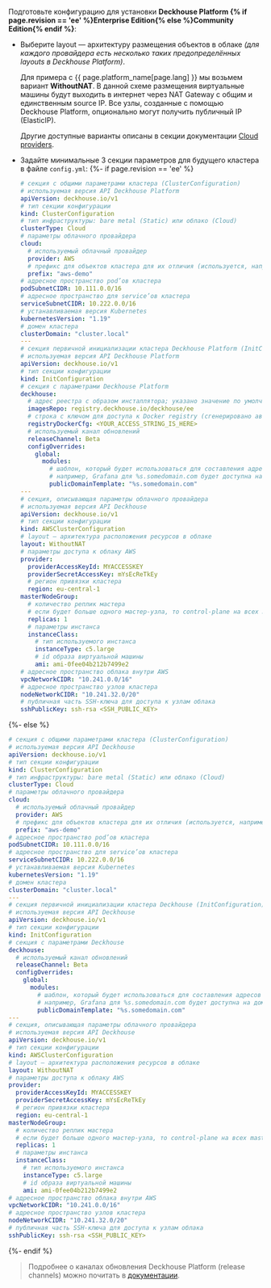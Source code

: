 Подготовьте конфигурацию для установки **Deckhouse Platform {% if page.revision == 'ee' %}Enterprise Edition{% else %}Community Edition{% endif %}**:
- Выберите layout — архитектуру размещения объектов в облаке *(для каждого провайдера есть несколько таких предопределённых layouts в Deckhouse Platform)*.

  Для примера с {{ page.platform_name[page.lang] }} мы возьмем вариант **WithoutNAT**. В данной схеме размещения виртуальные машины будут выходить в интернет через NAT Gateway с общим и единственным source IP. Все узлы, созданные с помощью Deckhouse Platform, опционально могут получить публичный IP (ElasticIP).

  Другие доступные варианты описаны в секции документации [Cloud providers](https://early.deckhouse.io/ru/documentation/v1/kubernetes.html).
- Задайте минимальные 3 секции параметров для будущего кластера в файле `config.yml`:
{%- if page.revision == 'ee' %}
  ```yaml
  # секция с общими параметрами кластера (ClusterConfiguration)
  # используемая версия API Deckhouse Platform
  apiVersion: deckhouse.io/v1
  # тип секции конфигурации
  kind: ClusterConfiguration
  # тип инфраструктуры: bare metal (Static) или облако (Cloud)
  clusterType: Cloud
  # параметры облачного провайдера
  cloud:
    # используемый облачный провайдер
    provider: AWS
    # префикс для объектов кластера для их отличия (используется, например, при маршрутизации)
    prefix: "aws-demo"
  # адресное пространство pod’ов кластера
  podSubnetCIDR: 10.111.0.0/16
  # адресное пространство для service’ов кластера
  serviceSubnetCIDR: 10.222.0.0/16
  # устанавливаемая версия Kubernetes
  kubernetesVersion: "1.19"
  # домен кластера
  clusterDomain: "cluster.local"
  ---
  # секция первичной инициализации кластера Deckhouse Platform (InitConfiguration)
  # используемая версия API Deckhouse Platform
  apiVersion: deckhouse.io/v1
  # тип секции конфигурации
  kind: InitConfiguration
  # секция с параметрами Deckhouse Platform
  deckhouse:
    # адрес реестра с образом инсталлятора; указано значение по умолчанию для EE-сборки Deckhouse Platform
    imagesRepo: registry.deckhouse.io/deckhouse/ee
    # строка с ключом для доступа к Docker registry (сгенерировано автоматически для вашего демонстрационного токена)
    registryDockerCfg: <YOUR_ACCESS_STRING_IS_HERE>
    # используемый канал обновлений
    releaseChannel: Beta
    configOverrides:
      global:
        modules:
          # шаблон, который будет использоваться для составления адресов системных приложений в кластере
          # например, Grafana для %s.somedomain.com будет доступна на домене grafana.somedomain.com
          publicDomainTemplate: "%s.somedomain.com"
  ---
  # секция, описывающая параметры облачного провайдера
  # используемая версия API Deckhouse
  apiVersion: deckhouse.io/v1
  # тип секции конфигурации
  kind: AWSClusterConfiguration
  # layout — архитектура расположения ресурсов в облаке
  layout: WithoutNAT
  # параметры доступа к облаку AWS
  provider:
    providerAccessKeyId: MYACCESSKEY
    providerSecretAccessKey: mYsEcReTkEy
    # регион привязки кластера
    region: eu-central-1
  masterNodeGroup:
    # количество реплик мастера
    # если будет больше одного мастер-узла, то control-plane на всех master-узлах будет развернут автоматическии
    replicas: 1
    # параметры инстанса
    instanceClass:
      # тип используемого инстанса
      instanceType: c5.large
      # id образа виртуальной машины
      ami: ami-0fee04b212b7499e2
  # адресное пространство облака внутри AWS
  vpcNetworkCIDR: "10.241.0.0/16"
  # адресное пространство узлов кластера
  nodeNetworkCIDR: "10.241.32.0/20"
  # публичная часть SSH-ключа для доступа к узлам облака
  sshPublicKey: ssh-rsa <SSH_PUBLIC_KEY>
  ```
{%- else %}
  ```yaml
  # секция с общими параметрами кластера (ClusterConfiguration)
  # используемая версия API Deckhouse
  apiVersion: deckhouse.io/v1
  # тип секции конфигурации
  kind: ClusterConfiguration
  # тип инфраструктуры: bare metal (Static) или облако (Cloud)
  clusterType: Cloud
  # параметры облачного провайдера
  cloud:
    # используемый облачный провайдер
    provider: AWS
    # префикс для объектов кластера для их отличия (используется, например, при маршрутизации)
    prefix: "aws-demo"
  # адресное пространство pod’ов кластера
  podSubnetCIDR: 10.111.0.0/16
  # адресное пространство для service’ов кластера
  serviceSubnetCIDR: 10.222.0.0/16
  # устанавливаемая версия Kubernetes
  kubernetesVersion: "1.19"
  # домен кластера
  clusterDomain: "cluster.local"
  ---
  # секция первичной инициализации кластера Deckhouse (InitConfiguration)
  # используемая версия API Deckhouse
  apiVersion: deckhouse.io/v1
  # тип секции конфигурации
  kind: InitConfiguration
  # секция с параметрами Deckhouse
  deckhouse:
    # используемый канал обновлений
    releaseChannel: Beta
    configOverrides:
      global:
        modules:
          # шаблон, который будет использоваться для составления адресов системных приложений в кластере
          # например, Grafana для %s.somedomain.com будет доступна на домене grafana.somedomain.com
          publicDomainTemplate: "%s.somedomain.com"
  ---
  # секция, описывающая параметры облачного провайдера
  # используемая версия API Deckhouse
  apiVersion: deckhouse.io/v1
  # тип секции конфигурации
  kind: AWSClusterConfiguration
  # layout — архитектура расположения ресурсов в облаке
  layout: WithoutNAT
  # параметры доступа к облаку AWS
  provider:
    providerAccessKeyId: MYACCESSKEY
    providerSecretAccessKey: mYsEcReTkEy
    # регион привязки кластера
    region: eu-central-1
  masterNodeGroup:
    # количество реплик мастера
    # если будет больше одного мастер-узла, то control-plane на всех master-узлах будет развернут автоматическии
    replicas: 1
    # параметры инстанса
    instanceClass:
      # тип используемого инстанса
      instanceType: c5.large
      # id образа виртуальной машины
      ami: ami-0fee04b212b7499e2
  # адресное пространство облака внутри AWS
  vpcNetworkCIDR: "10.241.0.0/16"
  # адресное пространство узлов кластера
  nodeNetworkCIDR: "10.241.32.0/20"
  # публичная часть SSH-ключа для доступа к узлам облака
  sshPublicKey: ssh-rsa <SSH_PUBLIC_KEY>
  ```
{%- endif %}

> Подробнее о каналах обновления Deckhouse Platform (release channels) можно почитать в [документации](/ru/documentation/v1/deckhouse-release-channels.html).
